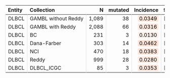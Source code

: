 <table class="table" style="margin-left: 0; margin-right: auto;">
 <thead>
  <tr>
   <th style="text-align:left;"> Entity </th>
   <th style="text-align:left;"> Collection </th>
   <th style="text-align:right;"> N </th>
   <th style="text-align:right;"> mutated </th>
   <th style="text-align:right;"> Incidence </th>
   <th style="text-align:left;"> 95% CI </th>
  </tr>
 </thead>
<tbody>
  <tr>
   <td style="text-align:left;border-left:1px solid #DDDDDD;white-space: nowrap;"> DLBCL </td>
   <td style="text-align:left;border-left:1px solid #DDDDDD;white-space: nowrap;"> GAMBL without Reddy </td>
   <td style="text-align:right;border-left:1px solid #DDDDDD;white-space: nowrap;"> 1,089 </td>
   <td style="text-align:right;border-left:1px solid #DDDDDD;white-space: nowrap;"> 38 </td>
   <td style="text-align:right;border-left:1px solid #DDDDDD;white-space: nowrap;"> <span style="     color: rgba(0, 0, 0, 255) !important;border-radius: 4px; padding-right: 4px; padding-left: 4px; background-color: rgba(255, 230, 219, 255) !important;">0.0349</span> </td>
   <td style="text-align:left;border-left:1px solid #DDDDDD;white-space: nowrap;"> [0.024,0.0458] </td>
  </tr>
  <tr>
   <td style="text-align:left;border-left:1px solid #DDDDDD;white-space: nowrap;"> DLBCL </td>
   <td style="text-align:left;border-left:1px solid #DDDDDD;white-space: nowrap;"> GAMBL with Reddy </td>
   <td style="text-align:right;border-left:1px solid #DDDDDD;white-space: nowrap;"> 2,088 </td>
   <td style="text-align:right;border-left:1px solid #DDDDDD;white-space: nowrap;"> 66 </td>
   <td style="text-align:right;border-left:1px solid #DDDDDD;white-space: nowrap;"> <span style="     color: rgba(0, 0, 0, 255) !important;border-radius: 4px; padding-right: 4px; padding-left: 4px; background-color: rgba(255, 231, 221, 255) !important;">0.0316</span> </td>
   <td style="text-align:left;border-left:1px solid #DDDDDD;white-space: nowrap;"> [0.0241,0.0391] </td>
  </tr>
  <tr>
   <td style="text-align:left;border-left:1px solid #DDDDDD;white-space: nowrap;"> DLBCL </td>
   <td style="text-align:left;border-left:1px solid #DDDDDD;white-space: nowrap;"> BC </td>
   <td style="text-align:right;border-left:1px solid #DDDDDD;white-space: nowrap;"> 231 </td>
   <td style="text-align:right;border-left:1px solid #DDDDDD;white-space: nowrap;"> 3 </td>
   <td style="text-align:right;border-left:1px solid #DDDDDD;white-space: nowrap;"> <span style="     color: rgba(0, 0, 0, 255) !important;border-radius: 4px; padding-right: 4px; padding-left: 4px; background-color: rgba(255, 239, 232, 255) !important;">0.0130</span> </td>
   <td style="text-align:left;border-left:1px solid #DDDDDD;white-space: nowrap;"> [0,0.0276] </td>
  </tr>
  <tr>
   <td style="text-align:left;border-left:1px solid #DDDDDD;white-space: nowrap;"> DLBCL </td>
   <td style="text-align:left;border-left:1px solid #DDDDDD;white-space: nowrap;"> Dana-Farber </td>
   <td style="text-align:right;border-left:1px solid #DDDDDD;white-space: nowrap;"> 303 </td>
   <td style="text-align:right;border-left:1px solid #DDDDDD;white-space: nowrap;"> 14 </td>
   <td style="text-align:right;border-left:1px solid #DDDDDD;white-space: nowrap;"> <span style="     color: rgba(0, 0, 0, 255) !important;border-radius: 4px; padding-right: 4px; padding-left: 4px; background-color: rgba(255, 225, 212, 255) !important;">0.0462</span> </td>
   <td style="text-align:left;border-left:1px solid #DDDDDD;white-space: nowrap;"> [0.0226,0.0698] </td>
  </tr>
  <tr>
   <td style="text-align:left;border-left:1px solid #DDDDDD;white-space: nowrap;"> DLBCL </td>
   <td style="text-align:left;border-left:1px solid #DDDDDD;white-space: nowrap;"> NCI </td>
   <td style="text-align:right;border-left:1px solid #DDDDDD;white-space: nowrap;"> 470 </td>
   <td style="text-align:right;border-left:1px solid #DDDDDD;white-space: nowrap;"> 18 </td>
   <td style="text-align:right;border-left:1px solid #DDDDDD;white-space: nowrap;"> <span style="     color: rgba(0, 0, 0, 255) !important;border-radius: 4px; padding-right: 4px; padding-left: 4px; background-color: rgba(255, 228, 217, 255) !important;">0.0383</span> </td>
   <td style="text-align:left;border-left:1px solid #DDDDDD;white-space: nowrap;"> [0.0209,0.0556] </td>
  </tr>
  <tr>
   <td style="text-align:left;border-left:1px solid #DDDDDD;white-space: nowrap;"> DLBCL </td>
   <td style="text-align:left;border-left:1px solid #DDDDDD;white-space: nowrap;"> Reddy </td>
   <td style="text-align:right;border-left:1px solid #DDDDDD;white-space: nowrap;"> 999 </td>
   <td style="text-align:right;border-left:1px solid #DDDDDD;white-space: nowrap;"> 28 </td>
   <td style="text-align:right;border-left:1px solid #DDDDDD;white-space: nowrap;"> <span style="     color: rgba(0, 0, 0, 255) !important;border-radius: 4px; padding-right: 4px; padding-left: 4px; background-color: rgba(255, 233, 223, 255) !important;">0.0280</span> </td>
   <td style="text-align:left;border-left:1px solid #DDDDDD;white-space: nowrap;"> [0.0178,0.0383] </td>
  </tr>
  <tr>
   <td style="text-align:left;border-left:1px solid #DDDDDD;white-space: nowrap;"> DLBCL </td>
   <td style="text-align:left;border-left:1px solid #DDDDDD;white-space: nowrap;"> DLBCL_ICGC </td>
   <td style="text-align:right;border-left:1px solid #DDDDDD;white-space: nowrap;"> 85 </td>
   <td style="text-align:right;border-left:1px solid #DDDDDD;white-space: nowrap;"> 3 </td>
   <td style="text-align:right;border-left:1px solid #DDDDDD;white-space: nowrap;"> <span style="     color: rgba(0, 0, 0, 255) !important;border-radius: 4px; padding-right: 4px; padding-left: 4px; background-color: rgba(255, 229, 219, 255) !important;">0.0353</span> </td>
   <td style="text-align:left;border-left:1px solid #DDDDDD;white-space: nowrap;"> [0,0.0745] </td>
  </tr>
</tbody>
</table>